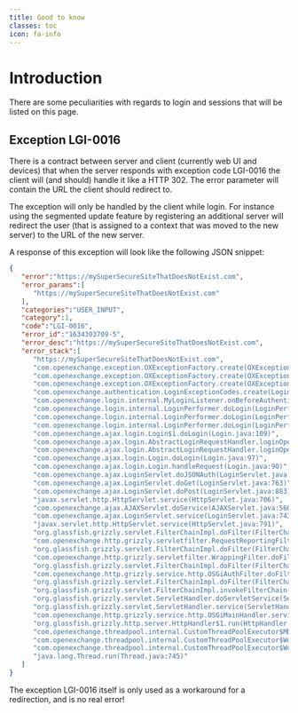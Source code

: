 ```yaml
---
title: Good to know
classes: toc
icon: fa-info
---
```


# Introduction
There are some peculiarities with regards to login and sessions that will be listed on this page.

## Exception LGI-0016
There is a contract between server and client (currently web UI and devices) that when the server responds with exception code LGI-0016 the client will (and should) handle it like a HTTP 302. The error parameter will contain the URL the client should redirect to.

The exception will only be handled by the client while login. For instance using the segmented update feature by registering an additional server will redirect the user (that is assigned to a context that was moved to the new server) to the URL of the new server.

A response of this exception will look like the following JSON snippet:

```json
{
   "error":"https://mySuperSecureSiteThatDoesNotExist.com",
   "error_params":[
      "https://mySuperSecureSiteThatDoesNotExist.com"
   ],
   "categories":"USER_INPUT",
   "category":1,
   "code":"LGI-0016",
   "error_id":"1634303709-5",
   "error_desc":"https://mySuperSecureSiteThatDoesNotExist.com",
   "error_stack":[
      "https://mySuperSecureSiteThatDoesNotExist.com",
      "com.openexchange.exception.OXExceptionFactory.create(OXExceptionFactory.java:175)",
      "com.openexchange.exception.OXExceptionFactory.create(OXExceptionFactory.java:165)",
      "com.openexchange.exception.OXExceptionFactory.create(OXExceptionFactory.java:138)",
      "com.openexchange.authentication.LoginExceptionCodes.create(LoginExceptionCodes.java:256)",
      "com.openexchange.login.internal.MyLoginListener.onBeforeAuthentication(MyLoginListener.java:73)",
      "com.openexchange.login.internal.LoginPerformer.doLogin(LoginPerformer.java:202)",
      "com.openexchange.login.internal.LoginPerformer.doLogin(LoginPerformer.java:157)",
      "com.openexchange.login.internal.LoginPerformer.doLogin(LoginPerformer.java:145)",
      "com.openexchange.ajax.login.Login$1.doLogin(Login.java:109)",
      "com.openexchange.ajax.login.AbstractLoginRequestHandler.loginOperation(AbstractLoginRequestHandler.java:226)",
      "com.openexchange.ajax.login.AbstractLoginRequestHandler.loginOperation(AbstractLoginRequestHandler.java:184)",
      "com.openexchange.ajax.login.Login.doLogin(Login.java:97)",
      "com.openexchange.ajax.login.Login.handleRequest(Login.java:90)",
      "com.openexchange.ajax.LoginServlet.doJSONAuth(LoginServlet.java:798)",
      "com.openexchange.ajax.LoginServlet.doGet(LoginServlet.java:763)",
      "com.openexchange.ajax.LoginServlet.doPost(LoginServlet.java:883)",
      "javax.servlet.http.HttpServlet.service(HttpServlet.java:706)",
      "com.openexchange.ajax.AJAXServlet.doService(AJAXServlet.java:566)",
      "com.openexchange.ajax.LoginServlet.service(LoginServlet.java:743)",
      "javax.servlet.http.HttpServlet.service(HttpServlet.java:791)",
      "org.glassfish.grizzly.servlet.FilterChainImpl.doFilter(FilterChainImpl.java:148)",
      "com.openexchange.http.grizzly.servletfilter.RequestReportingFilter.doFilter(RequestReportingFilter.java:138)",
      "org.glassfish.grizzly.servlet.FilterChainImpl.doFilter(FilterChainImpl.java:138)",
      "com.openexchange.http.grizzly.servletfilter.WrappingFilter.doFilter(WrappingFilter.java:222)",
      "org.glassfish.grizzly.servlet.FilterChainImpl.doFilter(FilterChainImpl.java:138)",
      "com.openexchange.http.grizzly.service.http.OSGiAuthFilter.doFilter(OSGiAuthFilter.java:139)",
      "org.glassfish.grizzly.servlet.FilterChainImpl.doFilter(FilterChainImpl.java:138)",
      "org.glassfish.grizzly.servlet.FilterChainImpl.invokeFilterChain(FilterChainImpl.java:107)",
      "org.glassfish.grizzly.servlet.ServletHandler.doServletService(ServletHandler.java:226)",
      "org.glassfish.grizzly.servlet.ServletHandler.service(ServletHandler.java:178)",
      "com.openexchange.http.grizzly.service.http.OSGiMainHandler.service(OSGiMainHandler.java:301)",
      "org.glassfish.grizzly.http.server.HttpHandler$1.run(HttpHandler.java:224)",
      "com.openexchange.threadpool.internal.CustomThreadPoolExecutor$MDCProvidingRunnable.run(CustomThreadPoolExecutor.java:2575)",
      "com.openexchange.threadpool.internal.CustomThreadPoolExecutor$Worker.runTask(CustomThreadPoolExecutor.java:841)",
      "com.openexchange.threadpool.internal.CustomThreadPoolExecutor$Worker.run(CustomThreadPoolExecutor.java:868)",
      "java.lang.Thread.run(Thread.java:745)"
   ]
}
```

The exception LGI-0016 itself is only used as a workaround for a redirection, and is no real error!
